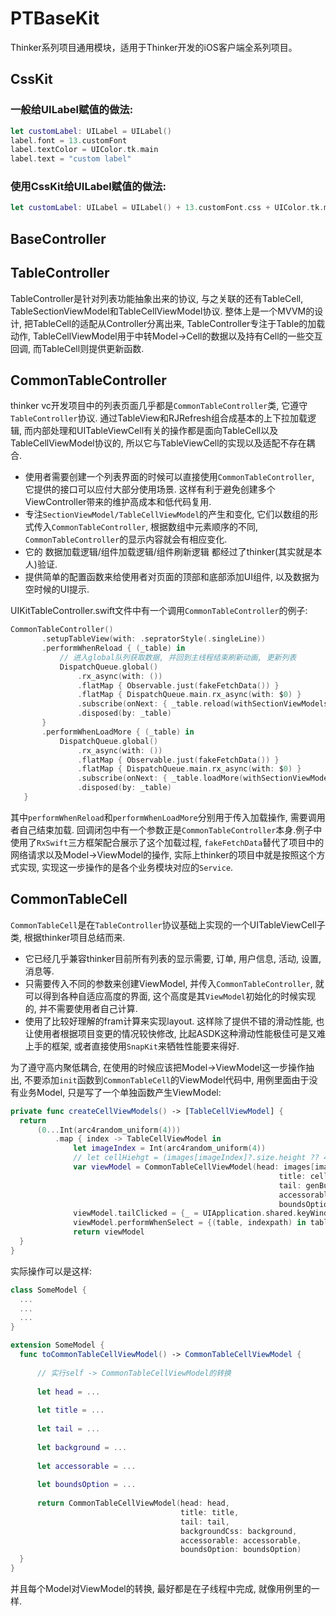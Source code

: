 # PTBaseKit

Thinker系列项目通用模块，适用于Thinker开发的iOS客户端全系列项目。

## CssKit

### 一般给UILabel赋值的做法:

 ```swift
 let customLabel: UILabel = UILabel()
 label.font = 13.customFont
 label.textColor = UIColor.tk.main
 label.text = "custom label"
 ```

### 使用CssKit给UILabel赋值的做法:

 ```swift
 let customLabel: UILabel = UILabel() + 13.customFont.css + UIColor.tk.main.textColorCss + "custom label".css
 ```


## BaseController

## TableController

 TableController是针对列表功能抽象出来的协议, 与之关联的还有TableCell, TableSectionViewModel和TableCellViewModel协议. 整体上是一个MVVM的设计, 把TableCell的适配从Controller分离出来, TableController专注于Table的加载动作, TableCellViewModel用于中转Model->Cell的数据以及持有Cell的一些交互回调, 而TableCell则提供更新函数.

## CommonTableController

 thinker vc开发项目中的列表页面几乎都是`CommonTableController`类, 它遵守`TableController`协议. 通过TableView和RJRefresh组合成基本的上下拉加载逻辑, 而内部处理和UITableViewCell有关的操作都是面向TableCell以及TableCellViewModel协议的, 所以它与TableViewCell的实现以及适配不存在耦合. 

  - 使用者需要创建一个列表界面的时候可以直接使用`CommonTableController`, 它提供的接口可以应付大部分使用场景. 这样有利于避免创建多个ViewController带来的维护高成本和低代码复用.
  - 专注`SectionViewModel/TableCellViewModel`的产生和变化, 它们以数组的形式传入`CommonTableController`, 根据数组中元素顺序的不同, `CommonTableController`的显示内容就会有相应变化.
  - 它的 数据加载逻辑/组件加载逻辑/组件刷新逻辑 都经过了thinker(其实就是本人)验证.
  - 提供简单的配置函数来给使用者对页面的顶部和底部添加UI组件, 以及数据为空时候的UI提示.

 UIKitTableController.swift文件中有一个调用`CommonTableController`的例子:

 ```swift
 CommonTableController()
        .setupTableView(with: .sepratorStyle(.singleLine))
        .performWhenReload { (_table) in
            // 进入global队列获取数据, 并回到主线程结束刷新动画, 更新列表
            DispatchQueue.global()
                .rx_async(with: ())
                .flatMap { Observable.just(fakeFetchData()) }
                .flatMap { DispatchQueue.main.rx_async(with: $0) }
                .subscribe(onNext: { _table.reload(withSectionViewModels: $0) })
                .disposed(by: _table)
        }
        .performWhenLoadMore { (_table) in
            DispatchQueue.global()
                .rx_async(with: ())
                .flatMap { Observable.just(fakeFetchData()) }
                .flatMap { DispatchQueue.main.rx_async(with: $0) }
                .subscribe(onNext: { _table.loadMore(withSectionViewModels: $0, isLast: true) })
                .disposed(by: _table)
    }
 ```
 其中`performWhenReload`和`performWhenLoadMore`分别用于传入加载操作, 需要调用者自己结束加载. 回调闭包中有一个参数正是`CommonTableController`本身.例子中使用了`RxSwift`三方框架配合展示了这个加载过程, `fakeFetchData`替代了项目中的网络请求以及Model->ViewModel的操作, 实际上thinker的项目中就是按照这个方式实现, 实现这一步操作的是各个业务模块对应的`Service`.

## CommonTableCell

  `CommonTableCell`是在`TableController`协议基础上实现的一个UITableViewCell子类, 根据thinker项目总结而来. 
  - 它已经几乎兼容thinker目前所有列表的显示需要, 订单, 用户信息, 活动, 设置, 消息等.
  - 只需要传入不同的参数来创建ViewModel, 并传入`CommonTableController`, 就可以得到各种自适应高度的界面, 这个高度是其`ViewModel`初始化的时候实现的, 并不需要使用者自己计算.
  - 使用了比较好理解的fram计算来实现layout. 这样除了提供不错的滑动性能, 也让使用者根据项目变更的情况较快修改, 比起ASDK这种滑动性能极佳可是又难上手的框架, 或者直接使用`SnapKit`来牺牲性能要来得好.

  为了遵守高内聚低耦合, 在使用的时候应该把Model->ViewModel这一步操作抽出, 不要添加`init`函数到`CommonTableCell`的ViewModel代码中, 用例里面由于没有业务Model, 只是写了一个单独函数产生ViewModel:
  ```swift
  private func createCellViewModels() -> [TableCellViewModel] {
    return
        (0...Int(arc4random_uniform(4)))
            .map { index -> TableCellViewModel in
                let imageIndex = Int(arc4random_uniform(4))
                // let cellHiehgt = (images[imageIndex]?.size.height ?? 45) + 20
                var viewModel = CommonTableCellViewModel(head: images[imageIndex],
                                                              title: cellTitles[Int(arc4random_uniform(4))].appending(subTitles[Int(arc4random_uniform(4))]),
                                                              tail: genButtonContentOptions(),
                                                              accessorable: index%2 == 1,
                                                              boundsOption: .fitsToWidth(kScreenWidth)) // .constant(CGSize(width: kScreenWidth, height: cellHiehgt))
                viewModel.tailClicked = {_ = UIApplication.shared.keyWindow?.rootViewController?.presentAlert(title: "cell tail button clicked", message: "", force: true)}
                viewModel.performWhenSelect = {(table, indexpath) in table.deselectRow(at: indexpath, animated: true)}
                return viewModel
    }
}
  ```

  实际操作可以是这样:

  ```swift
 class SomeModel {
    ...
    ...
    ...
}

extension SomeModel {
    func toCommonTableCellViewModel() -> CommonTableCellViewModel {
        
        // 实行self -> CommonTableCellViewModel的转换
        
        let head = ...
        
        let title = ...
        
        let tail = ...
        
        let background = ...
        
        let accessorable = ...
        
        let boundsOption = ...
        
        return CommonTableCellViewModel(head: head,
                                        title: title,
                                        tail: tail,
                                        backgroundCss: background,
                                        accessorable: accessorable,
                                        boundsOption: boundsOption)
    }
}
  ```
  并且每个Model对ViewModel的转换, 最好都是在子线程中完成, 就像用例里的一样.
